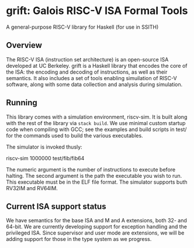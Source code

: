 # grift: Galois RISC-V ISA Formal Tools

A general-purpose RISC-V library for Haskell (for use in SSITH)

## Overview

The RISC-V ISA (instruction set architecture) is an open-source ISA developed at
UC Berkeley. grift is a Haskell library that encodes the core of the ISA: the
encoding and decoding of instructions, as well as their semantics. It also
includes a set of tools enabling simuilation of RISC-V software, along with some
data collection and analysis during simulation.

## Running

This library comes with a simulation environment, riscv-sim. It is built along
with the rest of the library via `stack build`. We use minimal custom startup
code when compiling with GCC; see the examples and build scripts in test/ for
the commands used to build the various executables.

The simulator is invoked thusly:

riscv-sim 1000000 test/fib/fib64

The numeric argument is the number of instructions to execute before
halting. The second argument is the path the executable you wish to run. This
executable must be in the ELF file format. The simulator supports buth RV32IM
and RV64IM.

## Current ISA support status

We have semantics for the base ISA and M and A extensions, both 32- and
64-bit. We are currently developing support for exception handling and the
privileged ISA. Since supervisor and user mode are extensions, we will be adding
support for those in the type system as we progress.

